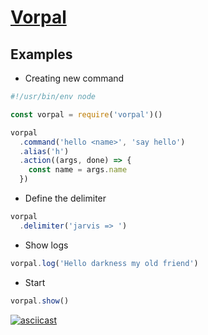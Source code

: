 # [Vorpal](https://github.com/dthree/vorpal)

## Examples

- Creating new command
```javascript
#!/usr/bin/env node

const vorpal = require('vorpal')()

vorpal
  .command('hello <name>', 'say hello')
  .alias('h')
  .action((args, done) => {
    const name = args.name
  })
```
- Define the delimiter
```javascript
vorpal
  .delimiter('jarvis => ')
```

- Show logs
```javascript
vorpal.log('Hello darkness my old friend')
```

- Start
```javascript
vorpal.show()
```

[![asciicast](https://asciinema.org/a/msQHFAHws8VGk4HkSOhduHZAQ.png)](https://asciinema.org/a/msQHFAHws8VGk4HkSOhduHZAQ)
